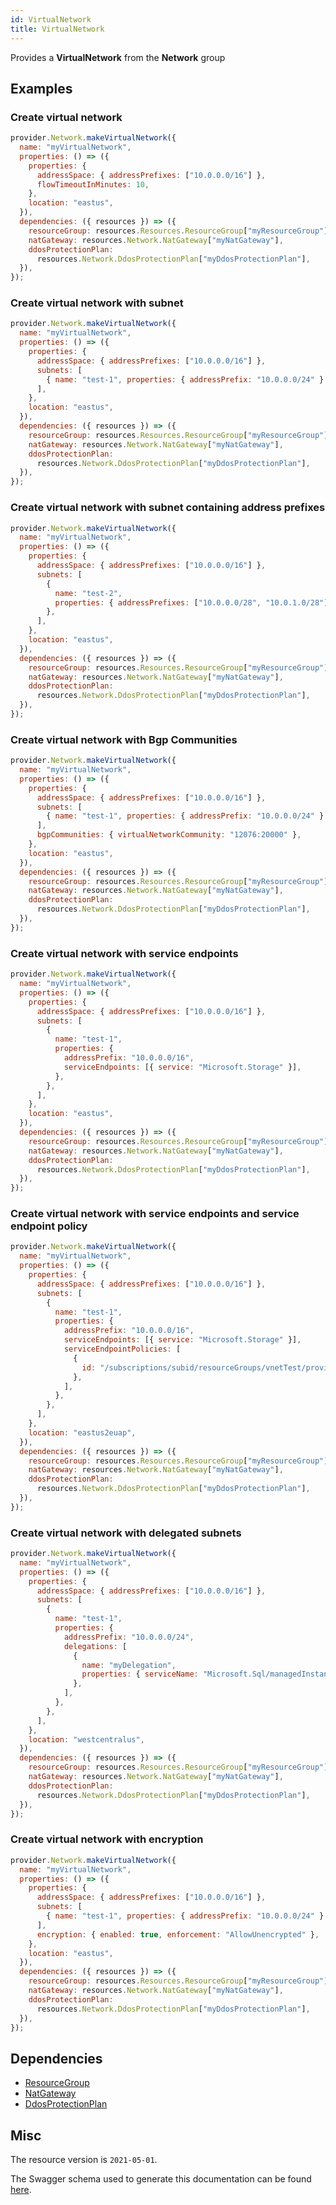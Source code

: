 ```yaml
---
id: VirtualNetwork
title: VirtualNetwork
---
```

Provides a **VirtualNetwork** from the **Network** group
## Examples
### Create virtual network
```js
provider.Network.makeVirtualNetwork({
  name: "myVirtualNetwork",
  properties: () => ({
    properties: {
      addressSpace: { addressPrefixes: ["10.0.0.0/16"] },
      flowTimeoutInMinutes: 10,
    },
    location: "eastus",
  }),
  dependencies: ({ resources }) => ({
    resourceGroup: resources.Resources.ResourceGroup["myResourceGroup"],
    natGateway: resources.Network.NatGateway["myNatGateway"],
    ddosProtectionPlan:
      resources.Network.DdosProtectionPlan["myDdosProtectionPlan"],
  }),
});

```

### Create virtual network with subnet
```js
provider.Network.makeVirtualNetwork({
  name: "myVirtualNetwork",
  properties: () => ({
    properties: {
      addressSpace: { addressPrefixes: ["10.0.0.0/16"] },
      subnets: [
        { name: "test-1", properties: { addressPrefix: "10.0.0.0/24" } },
      ],
    },
    location: "eastus",
  }),
  dependencies: ({ resources }) => ({
    resourceGroup: resources.Resources.ResourceGroup["myResourceGroup"],
    natGateway: resources.Network.NatGateway["myNatGateway"],
    ddosProtectionPlan:
      resources.Network.DdosProtectionPlan["myDdosProtectionPlan"],
  }),
});

```

### Create virtual network with subnet containing address prefixes
```js
provider.Network.makeVirtualNetwork({
  name: "myVirtualNetwork",
  properties: () => ({
    properties: {
      addressSpace: { addressPrefixes: ["10.0.0.0/16"] },
      subnets: [
        {
          name: "test-2",
          properties: { addressPrefixes: ["10.0.0.0/28", "10.0.1.0/28"] },
        },
      ],
    },
    location: "eastus",
  }),
  dependencies: ({ resources }) => ({
    resourceGroup: resources.Resources.ResourceGroup["myResourceGroup"],
    natGateway: resources.Network.NatGateway["myNatGateway"],
    ddosProtectionPlan:
      resources.Network.DdosProtectionPlan["myDdosProtectionPlan"],
  }),
});

```

### Create virtual network with Bgp Communities
```js
provider.Network.makeVirtualNetwork({
  name: "myVirtualNetwork",
  properties: () => ({
    properties: {
      addressSpace: { addressPrefixes: ["10.0.0.0/16"] },
      subnets: [
        { name: "test-1", properties: { addressPrefix: "10.0.0.0/24" } },
      ],
      bgpCommunities: { virtualNetworkCommunity: "12076:20000" },
    },
    location: "eastus",
  }),
  dependencies: ({ resources }) => ({
    resourceGroup: resources.Resources.ResourceGroup["myResourceGroup"],
    natGateway: resources.Network.NatGateway["myNatGateway"],
    ddosProtectionPlan:
      resources.Network.DdosProtectionPlan["myDdosProtectionPlan"],
  }),
});

```

### Create virtual network with service endpoints
```js
provider.Network.makeVirtualNetwork({
  name: "myVirtualNetwork",
  properties: () => ({
    properties: {
      addressSpace: { addressPrefixes: ["10.0.0.0/16"] },
      subnets: [
        {
          name: "test-1",
          properties: {
            addressPrefix: "10.0.0.0/16",
            serviceEndpoints: [{ service: "Microsoft.Storage" }],
          },
        },
      ],
    },
    location: "eastus",
  }),
  dependencies: ({ resources }) => ({
    resourceGroup: resources.Resources.ResourceGroup["myResourceGroup"],
    natGateway: resources.Network.NatGateway["myNatGateway"],
    ddosProtectionPlan:
      resources.Network.DdosProtectionPlan["myDdosProtectionPlan"],
  }),
});

```

### Create virtual network with service endpoints and service endpoint policy
```js
provider.Network.makeVirtualNetwork({
  name: "myVirtualNetwork",
  properties: () => ({
    properties: {
      addressSpace: { addressPrefixes: ["10.0.0.0/16"] },
      subnets: [
        {
          name: "test-1",
          properties: {
            addressPrefix: "10.0.0.0/16",
            serviceEndpoints: [{ service: "Microsoft.Storage" }],
            serviceEndpointPolicies: [
              {
                id: "/subscriptions/subid/resourceGroups/vnetTest/providers/Microsoft.Network/serviceEndpointPolicies/ServiceEndpointPolicy1",
              },
            ],
          },
        },
      ],
    },
    location: "eastus2euap",
  }),
  dependencies: ({ resources }) => ({
    resourceGroup: resources.Resources.ResourceGroup["myResourceGroup"],
    natGateway: resources.Network.NatGateway["myNatGateway"],
    ddosProtectionPlan:
      resources.Network.DdosProtectionPlan["myDdosProtectionPlan"],
  }),
});

```

### Create virtual network with delegated subnets
```js
provider.Network.makeVirtualNetwork({
  name: "myVirtualNetwork",
  properties: () => ({
    properties: {
      addressSpace: { addressPrefixes: ["10.0.0.0/16"] },
      subnets: [
        {
          name: "test-1",
          properties: {
            addressPrefix: "10.0.0.0/24",
            delegations: [
              {
                name: "myDelegation",
                properties: { serviceName: "Microsoft.Sql/managedInstances" },
              },
            ],
          },
        },
      ],
    },
    location: "westcentralus",
  }),
  dependencies: ({ resources }) => ({
    resourceGroup: resources.Resources.ResourceGroup["myResourceGroup"],
    natGateway: resources.Network.NatGateway["myNatGateway"],
    ddosProtectionPlan:
      resources.Network.DdosProtectionPlan["myDdosProtectionPlan"],
  }),
});

```

### Create virtual network with encryption
```js
provider.Network.makeVirtualNetwork({
  name: "myVirtualNetwork",
  properties: () => ({
    properties: {
      addressSpace: { addressPrefixes: ["10.0.0.0/16"] },
      subnets: [
        { name: "test-1", properties: { addressPrefix: "10.0.0.0/24" } },
      ],
      encryption: { enabled: true, enforcement: "AllowUnencrypted" },
    },
    location: "eastus",
  }),
  dependencies: ({ resources }) => ({
    resourceGroup: resources.Resources.ResourceGroup["myResourceGroup"],
    natGateway: resources.Network.NatGateway["myNatGateway"],
    ddosProtectionPlan:
      resources.Network.DdosProtectionPlan["myDdosProtectionPlan"],
  }),
});

```
## Dependencies
- [ResourceGroup](../Resources/ResourceGroup.md)
- [NatGateway](../Network/NatGateway.md)
- [DdosProtectionPlan](../Network/DdosProtectionPlan.md)
## Misc
The resource version is `2021-05-01`.

The Swagger schema used to generate this documentation can be found [here](https://github.com/Azure/azure-rest-api-specs/tree/main/specification/network/resource-manager/Microsoft.Network/stable/2021-05-01/virtualNetwork.json).
